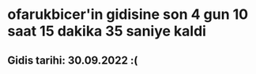# ofarukbicer'in gidisine son 4 gun 10 saat 15 dakika 35 saniye kaldi

## Gidis tarihi: 30.09.2022 :(